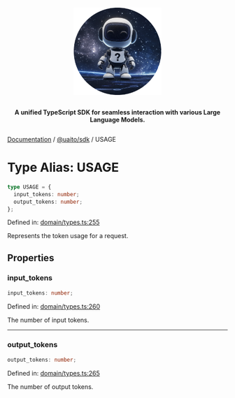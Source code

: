 <div style="display:flex; flex-direction:column; align-items:center;">
<p align="center">
  <img src="../UAITO.png" alt="UAITO Logo" width="200"/>
</p>

<p align="center">
  <strong>A unified TypeScript SDK for seamless interaction with various Large Language Models.</strong>
</p>
</div>

[Documentation](README.md) / [@uaito/sdk](@uaito.sdk.md) / USAGE

# Type Alias: USAGE

```ts
type USAGE = {
  input_tokens: number;
  output_tokens: number;
};
```

Defined in: [domain/types.ts:255](https://github.com/elribonazo/uaito/blob/507f1613d5e6a6e111b8b8a3ecd27bd8ac04f333/packages/sdk/src/domain/types.ts#L255)

Represents the token usage for a request.

## Properties

### input\_tokens

```ts
input_tokens: number;
```

Defined in: [domain/types.ts:260](https://github.com/elribonazo/uaito/blob/507f1613d5e6a6e111b8b8a3ecd27bd8ac04f333/packages/sdk/src/domain/types.ts#L260)

The number of input tokens.

***

### output\_tokens

```ts
output_tokens: number;
```

Defined in: [domain/types.ts:265](https://github.com/elribonazo/uaito/blob/507f1613d5e6a6e111b8b8a3ecd27bd8ac04f333/packages/sdk/src/domain/types.ts#L265)

The number of output tokens.
